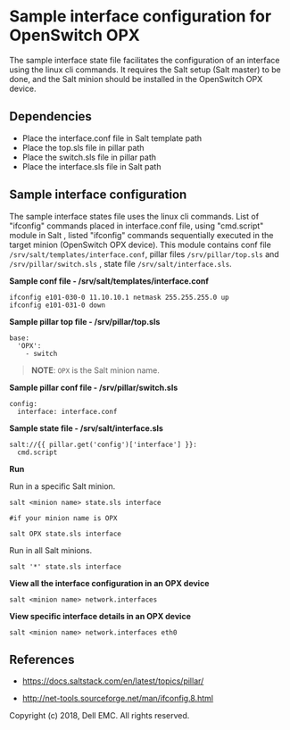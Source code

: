 # Sample interface configuration for OpenSwitch OPX

The sample interface state file facilitates the configuration of an interface using the linux cli commands. It requires the Salt setup (Salt master) to be done, and the Salt minion should be installed in the OpenSwitch OPX device.

## Dependencies

- Place the interface.conf file in Salt template path
- Place the top.sls file in pillar path
- Place the switch.sls file in pillar path
- Place the interface.sls file in Salt path

## Sample interface configuration

The sample interface states file uses the linux cli commands. List of "ifconfig" commands placed in interface.conf file, using "cmd.script" module in Salt , listed "ifconfig" commands sequentially executed in the target minion (OpenSwitch OPX device). This module contains conf file ``/srv/salt/templates/interface.conf``, pillar files ``/srv/pillar/top.sls`` and ``/srv/pillar/switch.sls`` , state file ``/srv/salt/interface.sls``.

**Sample conf file - /srv/salt/templates/interface.conf**

    ifconfig e101-030-0 11.10.10.1 netmask 255.255.255.0 up
    ifconfig e101-031-0 down

**Sample pillar top file - /srv/pillar/top.sls**

    base:
      'OPX':
        - switch

> **NOTE**: ``OPX`` is the Salt minion name.

**Sample pillar conf file - /srv/pillar/switch.sls**

    config:
      interface: interface.conf

**Sample state file - /srv/salt/interface.sls**

    salt://{{ pillar.get('config')['interface'] }}:
      cmd.script
	
**Run**

Run in a specific Salt minion.

    salt <minion name> state.sls interface

    #if your minion name is OPX

    salt OPX state.sls interface

Run in all Salt minions.

    salt '*' state.sls interface

**View all the interface configuration in an OPX device**

    salt <minion name> network.interfaces

**View specific interface details in an OPX device**

    salt <minion name> network.interfaces eth0

## References

- https://docs.saltstack.com/en/latest/topics/pillar/

- http://net-tools.sourceforge.net/man/ifconfig.8.html

Copyright (c) 2018, Dell EMC. All rights reserved.
